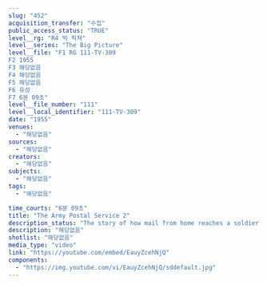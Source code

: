 ```yaml
---
slug: "452"
acquisition_transfer: "수집"
public_access_status: "TRUE"
level__rg: "R4 빅 픽쳐"
level__series: "The Big Picture"
level__file: "F1 RG 111-TV-309
F2 1955
F3 해당없음
F4 해당없음
F5 해당없음
F6 유성
F7 6분 09초"
level__file_number: "111"
level__local_identifier: "111-TV-309"
date: "1955"
venues: 
  - "해당없음"
sources: 
  - "해당없음"
creators: 
  - "해당없음"
subjects: 
  - "해당없음"
tags: 
  - "해당없음"

time_courts: "6분 09초"
title: "The Army Postal Service 2"
description_status: "The story of how mail from home reaches a soldier relative overseas."
description: "해당없음"
shotlist: "해당없음"
media_type: "video"
link: "https://youtube.com/embed/EauyZcehNjQ"
components: 
  - "https://img.youtube.com/vi/EauyZcehNjQ/sddefault.jpg"
---
```


